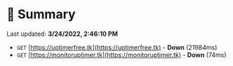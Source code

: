# 📖 Summary
Last updated: **3/24/2022, 2:46:10 PM**

- `GET` [https://uptimerfree.tk](https://uptimerfree.tk) - **Down** (21984ms)
- `GET` [https://monitoruptimer.tk](https://monitoruptimer.tk) - **Down** (74ms)
